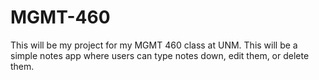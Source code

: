 # MGMT-460
This will be my project for my MGMT 460 class at UNM. This will be a simple notes app where users can type notes down, edit them, or delete them.
